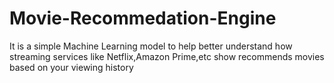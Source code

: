 # Movie-Recommedation-Engine
It is a simple Machine Learning model to help better understand how streaming services like Netflix,Amazon Prime,etc show recommends movies based on your viewing history
